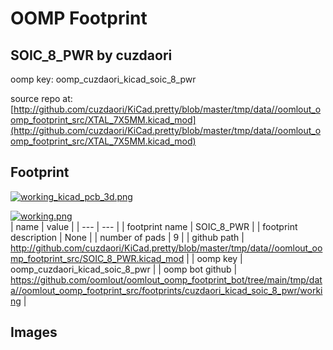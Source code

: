 # OOMP Footprint  
## SOIC_8_PWR  by cuzdaori  
  
oomp key: oomp_cuzdaori_kicad_soic_8_pwr  
  
source repo at: [http://github.com/cuzdaori/KiCad.pretty/blob/master/tmp/data//oomlout_oomp_footprint_src/XTAL_7X5MM.kicad_mod](http://github.com/cuzdaori/KiCad.pretty/blob/master/tmp/data//oomlout_oomp_footprint_src/XTAL_7X5MM.kicad_mod)  
## Footprint  
  
[![working_kicad_pcb_3d.png](working_kicad_pcb_3d_600.png)](working_kicad_pcb_3d.png)  
  
[![working.png](working_600.png)](working.png)  
| name | value | 
| --- | --- | 
| footprint name | SOIC_8_PWR | 
| footprint description | None | 
| number of pads | 9 | 
| github path | http://github.com/cuzdaori/KiCad.pretty/blob/master/tmp/data//oomlout_oomp_footprint_src/SOIC_8_PWR.kicad_mod | 
| oomp key | oomp_cuzdaori_kicad_soic_8_pwr | 
| oomp bot github | https://github.com/oomlout/oomlout_oomp_footprint_bot/tree/main/tmp/data//oomlout_oomp_footprint_src/footprints/cuzdaori_kicad_soic_8_pwr/working | 
## Images  

